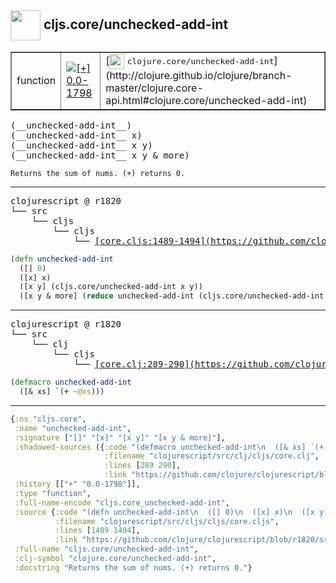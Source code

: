 ## <img width="48px" valign="middle" src="http://i.imgur.com/Hi20huC.png"> cljs.core/unchecked-add-int

 <table border="1">
<tr>
<td>function</td>
<td><a href="https://github.com/cljsinfo/api-refs/tree/0.0-1798"><img valign="middle" alt="[+] 0.0-1798" src="https://img.shields.io/badge/+-0.0--1798-lightgrey.svg"></a> </td>
<td>
[<img height="24px" valign="middle" src="http://i.imgur.com/1GjPKvB.png"> <samp>clojure.core/unchecked-add-int</samp>](http://clojure.github.io/clojure/branch-master/clojure.core-api.html#clojure.core/unchecked-add-int)
</td>
</tr>
</table>

 <samp>
(__unchecked-add-int__)<br>
(__unchecked-add-int__ x)<br>
(__unchecked-add-int__ x y)<br>
(__unchecked-add-int__ x y & more)<br>
</samp>

```
Returns the sum of nums. (+) returns 0.
```

---

 <pre>
clojurescript @ r1820
└── src
    └── cljs
        └── cljs
            └── <ins>[core.cljs:1489-1494](https://github.com/clojure/clojurescript/blob/r1820/src/cljs/cljs/core.cljs#L1489-L1494)</ins>
</pre>

```clj
(defn unchecked-add-int
  ([] 0)
  ([x] x)
  ([x y] (cljs.core/unchecked-add-int x y))
  ([x y & more] (reduce unchecked-add-int (cljs.core/unchecked-add-int x y) more)))
```


---

 <pre>
clojurescript @ r1820
└── src
    └── clj
        └── cljs
            └── <ins>[core.clj:289-290](https://github.com/clojure/clojurescript/blob/r1820/src/clj/cljs/core.clj#L289-L290)</ins>
</pre>

```clj
(defmacro unchecked-add-int
  ([& xs] `(+ ~@xs)))
```

---

```clj
{:ns "cljs.core",
 :name "unchecked-add-int",
 :signature ["[]" "[x]" "[x y]" "[x y & more]"],
 :shadowed-sources ({:code "(defmacro unchecked-add-int\n  ([& xs] `(+ ~@xs)))",
                     :filename "clojurescript/src/clj/cljs/core.clj",
                     :lines [289 290],
                     :link "https://github.com/clojure/clojurescript/blob/r1820/src/clj/cljs/core.clj#L289-L290"}),
 :history [["+" "0.0-1798"]],
 :type "function",
 :full-name-encode "cljs.core_unchecked-add-int",
 :source {:code "(defn unchecked-add-int\n  ([] 0)\n  ([x] x)\n  ([x y] (cljs.core/unchecked-add-int x y))\n  ([x y & more] (reduce unchecked-add-int (cljs.core/unchecked-add-int x y) more)))",
          :filename "clojurescript/src/cljs/cljs/core.cljs",
          :lines [1489 1494],
          :link "https://github.com/clojure/clojurescript/blob/r1820/src/cljs/cljs/core.cljs#L1489-L1494"},
 :full-name "cljs.core/unchecked-add-int",
 :clj-symbol "clojure.core/unchecked-add-int",
 :docstring "Returns the sum of nums. (+) returns 0."}

```
